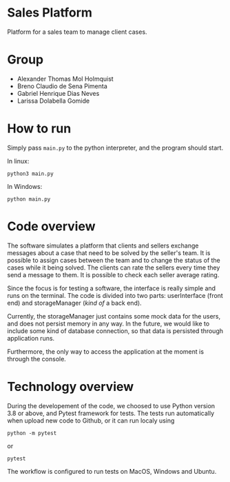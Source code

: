 # Sales Platform

Platform for a sales team to manage client cases.

# Group

- Alexander Thomas Mol Holmquist
- Breno Claudio de Sena Pimenta
- Gabriel Henrique Dias Neves
- Larissa Dolabella Gomide

# How to run

Simply pass `main.py` to the python interpreter, and the program should start.

In linux:

```shell
python3 main.py
```

In Windows:

```shell
python main.py
```

# Code overview

The software simulates a platform that clients and sellers exchange messages about a case that need to be solved by the seller's team. It is possible to assign cases between the team and to change the status of the cases while it being solved. The clients can rate the sellers every time they send a message to them. It is possible to check each seller average rating. 

Since the focus is for testing a software, the interface is really simple and runs on the terminal. The code is divided into two parts: userInterface (front end) and storageManager (_kind of_ a back end).

Currently, the storageManager just contains some mock data for the users, and does not persist memory in any way. In the future, we would like to include some kind of database connection, so that data is persisted through application runs.

Furthermore, the only way to access the application at the moment is through the console.

# Technology overview
 
During the developement of the code, we choosed to use Python version 3.8 or above, and Pytest framework for tests. The tests run automatically when upload new code to Github, or it can run localy using

```
python -m pytest
```
or

```
pytest
```

The workflow is configured to run tests on MacOS, Windows and Ubuntu.

